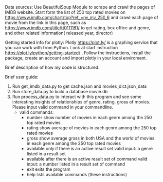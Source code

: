 
Data sources:
  Use BeautifulSoup Module to scrape and crawl the pages of IMDB website. Start form the list of 250 top rated movies on https://www.imdb.com/chart/top?ref_=nv_mv_250_6 and crawl each page of movie from the link in this page, such as https://www.imdb.com/title/tt0111161/ to get rating, box office and genre, and other related information( released year, director)

Getting started info for plotly:
  Plotly https://plot.ly/ is a graphing service that you can work with from Python.
  Look at start instruction https://plot.ly/python/getting-started/ , Follow the instructions, install the package, create an account and import plotly in your local enviroment.

Brief description of how my code is structured:


Brief user guide:
  1. Run get_imdb_data.py to get cache.json and movies_dict.json_data
  2. Run store_data.py to build a database movie.db
  3. Run process_data.py to interact with this program and see some interesting insights of relationships of genre, rating, gross of movies. Please input valid command in your commandline.
      * valid commands:
         * number
             show number of movies in each genre among the 250 top rated movies
         * rating
             show average of movies in each genre among the 250 top rated movies
         * gross
             show average gross in both USA and the world of movies in each genre among the 250 top rated movies
         * <a genre name>
             available only if there is an active result set
             valid input: a genre listed in a result set
         * <a movie name>
             available after there is an active result set of <genre name> command
             valid input: a number listed in a result set of <genre name> command
         * exit
             exits the program
         * help
             lists available commands (these instructions)
